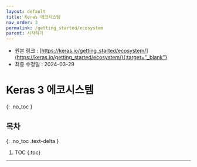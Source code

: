 ```yaml
---
layout: default
title: Keras 에코시스템
nav_order: 3
permalink: /getting_started/ecosystem
parent: 시작하기
---
```


* 원본 링크 : [https://keras.io/getting_started/ecosystem/](https://keras.io/getting_started/ecosystem/){:target="_blank"}
* 최종 수정일 : 2024-03-29

# Keras 3 에코시스템
{: .no_toc }

## 목차
{: .no_toc .text-delta }

1. TOC
{:toc}

---